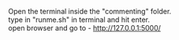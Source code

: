 Open the terminal inside the "commenting" folder.    
type in "runme.sh" in terminal and hit enter.     
open browser and go to - http://127.0.0.1:5000/
